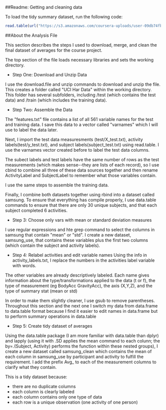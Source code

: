##Readme: Getting and cleaning data

To load the tidy summary dataset, run the following code:

```R
read.table(url("https://s3.amazonaws.com/coursera-uploads/user-09db74fbd1c929bb31f862fe/975119/asst-3/26ef8ec0ac1611e594fa21fccc3ce2c8.txt"), header=T)
```


##About the Analysis File

This section describes the steps I used to download, merge, and clean the final dataset of averages for the course project.

The top section of the file loads necessary libraries and sets the working directory.

* Step One: Download and Unzip Data

I use the download.file and unzip commands to download and unzip the file. This creates a folder called "UCI Har Data" within the working directory. This folder has several subfolders, including /test (which contains the test data) and /train (which includes the training data).

* Step Two: Assemble the Data

The "features.txt" file contains a list of all 561 variable names for the test and training data. I save this data to a vector called "varnames" which I will use to label the data later.

Next, I import the test data measuresments (test/X_test.txt), activity labels(test/y_test.txt), and subject labels(subject_test.txt) using read.table. I use the varnames vector created before to label the test data columns.

The subect labels and test labels have the same number of rows as the test measurements (which makes sense--they are lists of each record), so I use cbind to combine all three of these data sources together and then rename ActivityLabel and SubjectLabel to remember what those variables contain. 

I use the same steps to assemble the training data.

Finally, I combine both datasets together using rbind into a dataset called samsung. To ensure that everything has compile properly, I use data.table commands to ensure that there are only 30 unique subjects, and that each subject completed 6 activities.

* Step 3: Choose only vars with mean or standard deviation measures

I use regular expressions and hte grep command to select the columns in samsung that contain "mean" or "std". I create a new dataset, samsung_use, that contains these variables plus the first two columns (which contain the subject and activity labels).

* Step 4: Relabel activities and edit variable names
Using the info in activity_labels.txt, I replace the numbers in the activities label variable with words.

The other variables are already descriptively labeled. Each name gives information about the type/transformations applied to the data (t or f), the type of measurement (eg BodyAcc GravityAcc), the axis (X,Y,Z), and the type of summary stat (mean or std)

In order to make them slightly cleaner, I use gsub to remove parentheses. Throughout this section and the next one I switch my data from data.frame to data.table format because I find it easier to edit names in data.frame but to perform summary operations in data.table

* Step 5: Create tidy dataset of averages

Using the data.table package (I am more familiar with data.table than dplyr) and lapply (using it with .SD applies the mean command to each colunn; the by=.(Subject, Activity) performs the function within these nested groups), I create a new dataset called samsung_clean which contains the mean of each column in samsung_use by participant and activity to fulfill the requirement. I add the prefix Avg_ to each of the measurement columns to clarify what they contain.

This is a tidy dataset because:
- there are no duplicate columns
- each column is clearly labeled
- each column contains only one type of data
- each row is a unique observation (one activity of one person)

